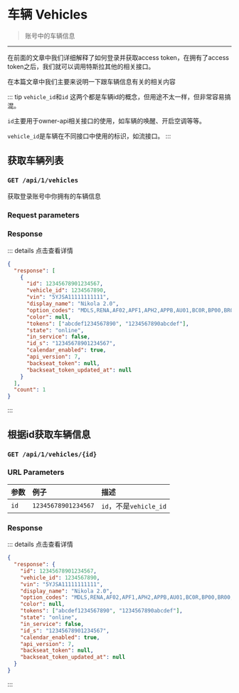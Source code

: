 # 车辆 Vehicles
> 账号中的车辆信息
---
在前面的文章中我们详细解释了如何登录并获取access token，在拥有了access token之后，我们就可以调用特斯拉其他的相关接口。

在本篇文章中我们主要来说明一下跟车辆信息有关的相关内容

::: tip
`vehicle_id`和`id`
这两个都是车辆id的概念，但用途不太一样，但非常容易搞混。

`id`主要用于owner-api相关接口的使用，如车辆的唤醒、开启空调等等。

`vehicle_id`是车辆在不同接口中使用的标识，如流接口。
:::
## 获取车辆列表
### `GET /api/1/vehicles` 
获取登录账号中你拥有的车辆信息
### Request parameters

### Response
::: details 点击查看详情
```json
{
  "response": [
    {
      "id": 12345678901234567,
      "vehicle_id": 1234567890,
      "vin": "5YJSA11111111111",
      "display_name": "Nikola 2.0",
      "option_codes": "MDLS,RENA,AF02,APF1,APH2,APPB,AU01,BC0R,BP00,BR00,BS00,CDM0,CH05,PBCW,CW00,DCF0,DRLH,DSH7,DV4W,FG02,FR04,HP00,IDBA,IX01,LP01,ME02,MI01,PF01,PI01,PK00,PS01,PX00,PX4D,QTVB,RFP2,SC01,SP00,SR01,SU01,TM00,TP03,TR00,UTAB,WTAS,X001,X003,X007,X011,X013,X021,X024,X027,X028,X031,X037,X040,X044,YFFC,COUS",
      "color": null,
      "tokens": ["abcdef1234567890", "1234567890abcdef"],
      "state": "online",
      "in_service": false,
      "id_s": "12345678901234567",
      "calendar_enabled": true,
      "api_version": 7,
      "backseat_token": null,
      "backseat_token_updated_at": null
    }
  ],
  "count": 1
}
```
:::

## 根据id获取车辆信息
### `GET /api/1/vehicles/{id}`

### URL Parameters
参数|例子|描述
:-|:-|:-
`id`|`12345678901234567`|`id`，不是`vehicle_id`

### Response
::: details 点击查看详情
```json
{
  "response": {
    "id": 12345678901234567,
    "vehicle_id": 1234567890,
    "vin": "5YJSA11111111111",
    "display_name": "Nikola 2.0",
    "option_codes": "MDLS,RENA,AF02,APF1,APH2,APPB,AU01,BC0R,BP00,BR00,BS00,CDM0,CH05,PBCW,CW00,DCF0,DRLH,DSH7,DV4W,FG02,FR04,HP00,IDBA,IX01,LP01,ME02,MI01,PF01,PI01,PK00,PS01,PX00,PX4D,QTVB,RFP2,SC01,SP00,SR01,SU01,TM00,TP03,TR00,UTAB,WTAS,X001,X003,X007,X011,X013,X021,X024,X027,X028,X031,X037,X040,X044,YFFC,COUS",
    "color": null,
    "tokens": ["abcdef1234567890", "1234567890abcdef"],
    "state": "online",
    "in_service": false,
    "id_s": "12345678901234567",
    "calendar_enabled": true,
    "api_version": 7,
    "backseat_token": null,
    "backseat_token_updated_at": null
  }
}
```
:::